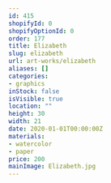 ```yaml
---
id: 415
shopifyId: 0
shopifyOptionId: 0
order: 177
title: Elizabeth
slug: elizabeth
url: art-works/elizabeth
aliases: []
categories:
- graphics
inStock: false
isVisible: true
location: ""
height: 30
width: 21
date: 2020-01-01T00:00:00Z
materials:
- watercolor
- paper
price: 200
mainImage: Elizabeth.jpg
---
```

